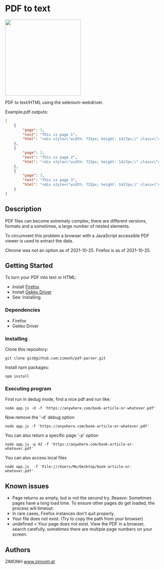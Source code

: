 
# PDF to text
<img src="https://user-images.githubusercontent.com/4648145/138750839-28ef8239-76e1-49ae-bc68-722d22165eea.png" width="248"> 

PDF to text/HTML using the selenium-webdriver.

Example.pdf outputs:
```json
[
    {
        "page": 1,
        "text": "This is page 1",
        "html": "<div style=\"width: 732px; height: 1417px;\" class=\"canvasWrapper\"><canvas moz-opaque=\"\" style=\"width: 733px; height: 1418px;\" width=\"1466\" height=\"2836\"></canvas></div><div class=\"textLayer\" style=\"width: 732px; height: 1417px;\"><span class=\"markedContent\"><span style=\"left: 187.977px; top: 84.8499px; font-size: 58.3333px; font-family: sans-serif; transform: scaleX(1.00907);\" role=\"presentation\" dir=\"ltr\">This is page 1</span></span><div class=\"endOfContent\"></div></div>"
    },
    {
        "page": 2,
        "text": "This is page 2",
        "html": "<div style=\"width: 732px; height: 1417px;\" class=\"canvasWrapper\"><canvas moz-opaque=\"\" style=\"width: 733px; height: 1418px;\" width=\"1466\" height=\"2836\"></canvas></div><div class=\"textLayer\" style=\"width: 732px; height: 1417px;\"><span class=\"markedContent\"><span style=\"left: 194.054px; top: 84.8499px; font-size: 58.3333px; font-family: sans-serif; transform: scaleX(1.00907);\" role=\"presentation\" dir=\"ltr\">This is page 2</span></span><div class=\"endOfContent\"></div></div>"
    },
    {
        "page": 3,
        "text": "This is page 3",
        "html": "<div style=\"width: 732px; height: 1417px;\" class=\"canvasWrapper\"><canvas moz-opaque=\"\" style=\"width: 733px; height: 1418px;\" width=\"1466\" height=\"2836\"></canvas></div><div class=\"textLayer\" style=\"width: 732px; height: 1417px;\"><span class=\"markedContent\"><span style=\"left: 191.297px; top: 84.8499px; font-size: 58.3333px; font-family: sans-serif; transform: scaleX(1.00907);\" role=\"presentation\" dir=\"ltr\">This is page 3</span></span><div class=\"endOfContent\"></div></div>"
    }
]
```

## Description
PDF files can become extremely complex, there are different versions, formats and a sometimes, a large number of nested elements.

To circumvent this problem a browser with a JavaScript accessible PDF viewer is used to extract the data.

Chrome was not an option as of 2021-10-25.
Firefox is as of 2021-10-25.

## Getting Started
To turn your PDF into text or HTML:
* Install [Firefox](https://www.mozilla.org/en-US/firefox/new/)
* Install [Gekko Driver](https://askubuntu.com/questions/870530/how-to-install-geckodriver-in-ubuntu)
* See: Installing

### Dependencies
* Firefox
* Gekko Driver

### Installing
Clone this repository:
```shell
git clone git@github.com:zimonh/pdf-parser.git
```
Install npm packages:
```shell
npm install
```

### Executing program
First run in dedug mode, find a nice pdf and run like:
```shell
node app.js -d -f 'https://anywhere.com/book-article-or-whatever.pdf'
```
Now remove the '-d' debug option
```shell
node app.js -f 'https://anywhere.com/book-article-or-whatever.pdf'
```
You can also return a specific page '-p' option
```shell
node app.js -p 42 -f 'https://anywhere.com/book-article-or-whatever.pdf'
```
You can also access local files
```shell
node app.js  -f 'File:///Users/Me/Desktop/book-article-or-whatever.pdf'
```

## Known issues
* Page returns as empty, but is not the second try. Reason: Sometimes pages have a long load time. To ensure other pages do get loaded, the process will timeout.
* In rare cases, Firefox instances don't quit properly. 
* Your file does not exist. (Try to copy the path from your browser)
* undefined = Your page does not exist. View the PDF in a browser, search carefully, sometimes there are multiple page numbers on your screen.


## Authors
ZIMONH
www.zimonh.at
